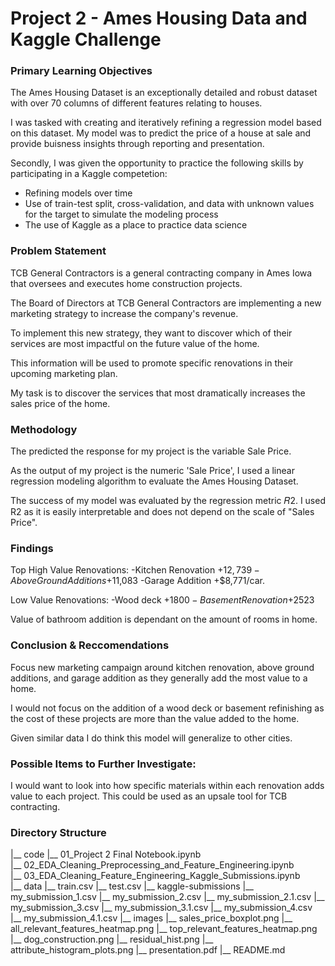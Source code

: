 # Project 2 - Ames Housing Data and Kaggle Challenge


### Primary Learning Objectives

The Ames Housing Dataset is an exceptionally detailed and robust dataset with over 70 columns of different features relating to houses.

I was tasked with creating and iteratively refining a regression model based on this dataset. My model was to predict the price of a house at sale and provide buisness insights through reporting and presentation.

Secondly, I was given the opportunity to practice the following skills by participating in a Kaggle competetion:
- Refining models over time
- Use of train-test split, cross-validation, and data with unknown values for the target to simulate the modeling process
- The use of Kaggle as a place to practice data science



### Problem Statement

TCB General Contractors is a general contracting company in Ames Iowa that oversees and executes home construction projects.

The Board of Directors at TCB General Contractors are implementing a new marketing strategy to increase the company's revenue. 

To implement this new strategy, they want to discover which of their services are most impactful on the future value of the home. 

This information will be used to promote specific renovations in their upcoming marketing plan. 

My task is to discover the services that most dramatically increases the sales price of the home.



### Methodology

The predicted the response for my project is the variable Sale Price.

As the output of my project is the numeric 'Sale Price', I used a linear regression modeling algorithm to evaluate the Ames Housing Dataset.

The success of my model was evaluated by the regression metric 𝑅2. I used R2 as it is easily interpretable and does not depend on the scale of "Sales Price".



### Findings

Top High Value Renovations:
-Kitchen Renovation +$12,739
-Above Ground Additions +$11,083
-Garage Addition +$8,771/car. 

Low Value Renovations: 
-Wood deck +$1800
-Basement Renovation +$2523

Value of bathroom addition is dependant on the amount of rooms in home.



### Conclusion & Reccomendations

Focus new marketing campaign around kitchen renovation, above ground additions, and garage addition as they generally add the most value to a home. 

I would not focus on the addition of a wood deck or basement refinishing as the cost of these projects are more than the value added to the home.

Given similar data I do think this model will generalize to other cities.



### Possible Items to Further Investigate:

I would want to look into how specific materials within each renovation adds value to each project. This could be used as an upsale tool for TCB contracting.



### Directory Structure

|__ code
   |__ 01_Project 2 Final Notebook.ipynb   
   |__ 02_EDA_Cleaning_Preprocessing_and_Feature_Engineering.ipynb   
   |__ 03_EDA_Cleaning_Feature_Engineering_Kaggle_Submissions.ipynb   
|__ data
   |__ train.csv
   |__ test.csv
   |__ kaggle-submissions
            |__ my_submission_1.csv
            |__ my_submission_2.csv
            |__ my_submission_2.1.csv
            |__ my_submission_3.csv
            |__ my_submission_3.1.csv
            |__ my_submission_4.csv
            |__ my_submission_4.1.csv
|__ images
   |__ sales_price_boxplot.png
   |__ all_relevant_features_heatmap.png
   |__ top_relevant_features_heatmap.png
   |__ dog_construction.png
   |__ residual_hist.png
   |__ attribute_histogram_plots.png
|__ presentation.pdf
|__ README.md